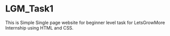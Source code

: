 # LGM_Task1
This is Simple Single page website for beginner level task for LetsGrowMore Internship using HTML and CSS.
